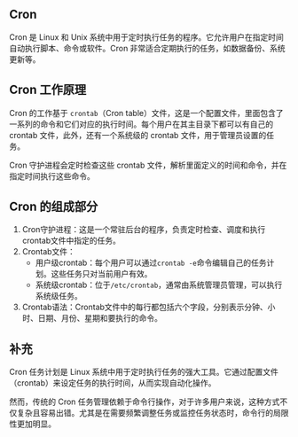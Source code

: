 ## Cron

Cron 是 Linux 和 Unix 系统中用于定时执行任务的程序。它允许用户在指定时间自动执行脚本、命令或软件。Cron 非常适合定期执行的任务，如数据备份、系统更新等。

## Cron 工作原理

Cron 的工作基于 `crontab`（Cron table）文件，这是一个配置文件，里面包含了一系列的命令和它们对应的执行时间。每个用户在其主目录下都可以有自己的 crontab 文件，此外，还有一个系统级的 crontab 文件，用于管理员设置的任务。

Cron 守护进程会定时检查这些 crontab 文件，解析里面定义的时间和命令，并在指定时间执行这些命令。

## Cron 的组成部分

1. Cron守护进程：这是一个常驻后台的程序，负责定时检查、调度和执行crontab文件中指定的任务。
2. Crontab文件：
   - 用户级crontab：每个用户可以通过`crontab -e`命令编辑自己的任务计划。这些任务只对当前用户有效。
   - 系统级crontab：位于`/etc/crontab`，通常由系统管理员管理，可以执行系统级任务。
3. Crontab语法：Crontab文件中的每行都包括六个字段，分别表示分钟、小时、日期、月份、星期和要执行的命令。

## 补充

Cron 任务计划是 Linux 系统中用于定时执行任务的强大工具。它通过配置文件（crontab）来设定任务的执行时间，从而实现自动化操作。

然而，传统的 Cron 任务管理依赖于命令行操作，对于许多用户来说，这种方式不仅复杂且容易出错。尤其是在需要频繁调整任务或监控任务状态时，命令行的局限性更加明显。